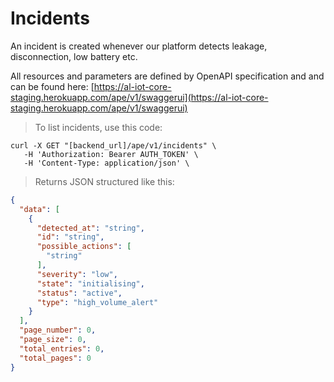 # Incidents

An incident is created whenever our platform detects leakage, disconnection,
low battery etc.

All resources and parameters are defined by OpenAPI specification and
and can be found here: [https://al-iot-core-staging.herokuapp.com/ape/v1/swaggerui](https://al-iot-core-staging.herokuapp.com/ape/v1/swaggerui)

> To list incidents, use this code:

```shell
curl -X GET "[backend_url]/ape/v1/incidents" \
   -H 'Authorization: Bearer AUTH_TOKEN' \
   -H 'Content-Type: application/json' \
```
> Returns JSON structured like this:

```json
{
  "data": [
    {
      "detected_at": "string",
      "id": "string",
      "possible_actions": [
        "string"
      ],
      "severity": "low",
      "state": "initialising",
      "status": "active",
      "type": "high_volume_alert"
    }
  ],
  "page_number": 0,
  "page_size": 0,
  "total_entries": 0,
  "total_pages": 0
}
```
